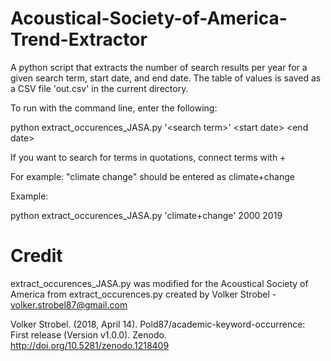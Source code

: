 # Acoustical-Society-of-America-Trend-Extractor

A python script that extracts the number of search results per year for a given search term, start date, and end date.
The table of values is saved as a CSV file 'out.csv' in the current directory.

To run with the command line, enter the following:

python extract_occurences_JASA.py '\<search term>' \<start date> \<end date>

If you want to search for terms in quotations, connect terms with +

For example: "climate change" should be entered as climate+change

Example:

python extract_occurences_JASA.py 'climate+change' 2000 2019

# Credit

extract_occurences_JASA.py was modified for the Acoustical Society of America 
from extract_occurences.py created by Volker Strobel - volker.strobel87@gmail.com

Volker Strobel. (2018, April 14). Pold87/academic-keyword-occurrence: First release (Version v1.0.0). Zenodo. http://doi.org/10.5281/zenodo.1218409
